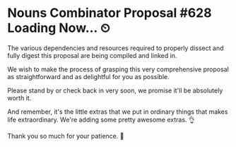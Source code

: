 # Nouns Combinator Proposal #628 Loading Now... ⏲
The various dependencies and resources required to properly dissect and fully digest this proposal are being compiled and linked in.

We wish to make the process of grasping this very comprehensive proposal as straightforward and as delightful for you as possible. 

Please stand by or check back in very soon, we promise it'll be absolutely worth it.

And remember, it's the little extras that we put in ordinary things that makes life extraordinary. 
We're adding some pretty awesome extras. 👌

Thank you so much for your patience. 🙏